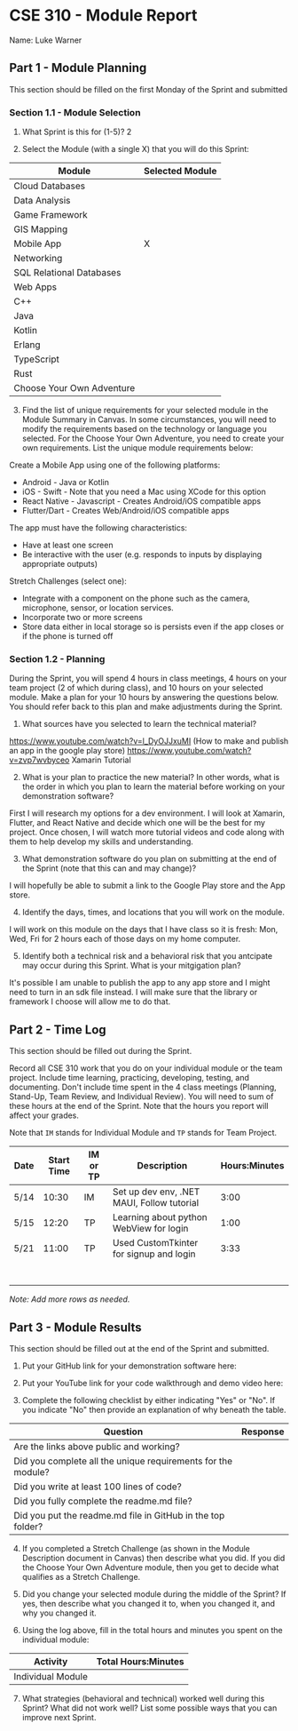 # CSE 310 - Module Report

Name: Luke Warner

## Part 1 - Module Planning

This section should be filled on the first Monday of the Sprint and submitted

### Section 1.1 - Module Selection

1. What Sprint is this for (1-5)? 2

2. Select the Module (with a single X) that you will do this Sprint:

|Module                   |Selected Module|
|-------------------------|---------------|
|Cloud Databases          |               |
|Data Analysis            |               |
|Game Framework           |               |
|GIS Mapping              |               |
|Mobile App               |       X       |
|Networking               |               |
|SQL Relational Databases |               |
|Web Apps                 |               |
|C++                      |               |
|Java                     |               |
|Kotlin                   |               |
|Erlang                   |               |
|TypeScript               |               |
|Rust                     |               |
|Choose Your Own Adventure|               |

3. Find the list of unique requirements for your selected module in the Module Summary in Canvas.  In some circumstances, you will need to modify the requirements based on the technology or language you selected.  For the Choose Your Own Adventure, you need to create your own requirements.  List the unique module requirements below:

Create a Mobile App using one of the following platforms:

* Android - Java or Kotlin
* iOS - Swift - Note that you need a Mac using XCode for this option
* React Native - Javascript - Creates Android/iOS compatible apps
* Flutter/Dart - Creates Web/Android/iOS compatible apps

The app must have the following characteristics:

* Have at least one screen
* Be interactive with the user (e.g. responds to inputs by displaying appropriate outputs)

Stretch Challenges (select one):

* Integrate with a component on the phone such as the camera, microphone, sensor, or location services.
* Incorporate two or more screens
* Store data either in local storage so is persists even if the app closes or if the phone is turned off

### Section 1.2 - Planning

During the Sprint, you will spend 4 hours in class meetings, 4 hours on your team project (2 of which during class), and 10 hours on your selected module.  Make a plan for your 10 hours by answering the questions below.  You should refer back to this plan and make adjustments during the Sprint.

1. What sources have you selected to learn the technical material?

https://www.youtube.com/watch?v=l_DyOJJxuMI (How to make and publish an app in the google play store)
https://www.youtube.com/watch?v=zvp7wvbyceo Xamarin Tutorial

2. What is your plan to practice the new material?  In other words, what is the order in which you plan to learn the material before working on your demonstration software?

First I will research my options for a dev environment. I will look at Xamarin, Flutter, and React Native and decide which one will be the best for my project. Once chosen, I will watch more tutorial videos and code along with them to help develop my skills and understanding.

3. What demonstration software do you plan on submitting at the end of the Sprint (note that this can and may change)?

I will hopefully be able to submit a link to the Google Play store and the App store.

4. Identify the days, times, and locations that you will work on the module.

I will work on this module on the days that I have class so it is fresh: Mon, Wed, Fri for 2 hours each of those days on my home computer.

5. Identify both a technical risk and a behavioral risk that you antcipate may occur during this Sprint.  What is your mitgigation plan?

It's possible I am unable to publish the app to any app store and I might need to turn in an sdk file instead. I will make sure that the library or framework I choose will allow me to do that.


## Part 2 - Time Log

This section should be filled out during the Sprint. 

Record all CSE 310 work that you do on your individual module or the team project.  Include time learning, practicing, developing, testing, and documenting.  Don't include time spent in the 4 class meetings (Planning, Stand-Up, Team Review, and Individual Review).  You will need to sum of these hours at the end of the Sprint. Note that the hours you report will affect your grades.

Note that `IM` stands for Individual Module and `TP` stands for Team Project.  

|Date      |Start Time|IM or TP|Description                                 |Hours:Minutes|
|----------|----------|--------|--------------------------------------------|-------------|
|   5/14   |   10:30  |   IM   | Set up dev env, .NET MAUI, Follow tutorial |    3:00     |
|   5/15   |    12:20 |   TP   | Learning about python WebView for login    |    1:00     |
|   5/21   |   11:00  |   TP   | Used CustomTkinter for signup and login    |    3:33     |
|          |          |        |                                            |             |
|          |          |        |                                            |             |
|          |          |        |                                            |             |
|          |          |        |                                            |             |
|          |          |        |                                            |             |
|          |          |        |                                            |             |
|          |          |        |                                            |             |

_Note: Add more rows as needed._


## Part 3 - Module Results

This section should be filled out at the end of the Sprint and submitted.

1. Put your GitHub link for your demonstration software here: 

2. Put your YouTube link for your code walkthrough and demo video here:

3. Complete the following checklist by either indicating "Yes" or "No". If you indicate "No" then provide an explanation of why beneath the table.

|Question                                                    |Response|
|------------------------------------------------------------|--------|
|Are the links above public and working?                     |        |
|Did you complete all the unique requirements for the module?|        |
|Did you write at least 100 lines of code?                   |        |
|Did you fully complete the readme.md file?                  |        |
|Did you put the readme.md file in GitHub in the top folder? |        |

4. If you completed a Stretch Challenge (as shown in the Module Description document in Canvas) then describe what you did.  If you did the Choose Your Own Adventure module, then you get to decide what qualifies as a Stretch Challenge.

5. Did you change your selected module during the middle of the Sprint?  If yes, then describe what you changed it to, when you changed it, and why you changed it.

6. Using the log above, fill in the total hours and minutes you spent on the individual module:

|Activity         |Total Hours:Minutes|
|-----------------|-------------------|
|Individual Module|                   |

7. What strategies (behavioral and technical) worked well during this Sprint?  What did not work well?  List some possible ways that you can improve next Sprint.
